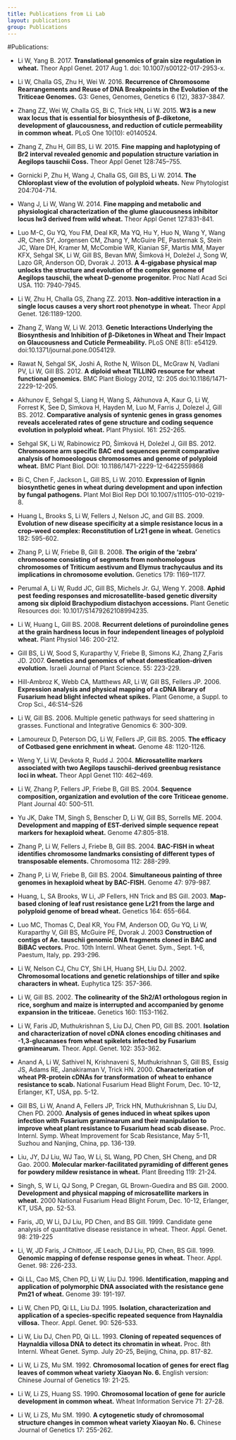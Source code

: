 ```yaml
---
title: Publications from Li Lab
layout: publications
group: Publications
---
```


#Publications:

* Li W, Yang B. 2017. **Translational genomics of grain size regulation in wheat.** Theor Appl Genet. 2017 Aug 1. doi: 10.1007/s00122-017-2953-x.


* Li W, Challa GS, Zhu H, Wei W. 2016. **Recurrence of Chromosome Rearrangements and Reuse of DNA Breakpoints in the Evolution of 
the Triticeae Genomes.** G3: Genes, Genomes, Genetics 6 (12), 3837-3847.


* Zhang ZZ, Wei W, Challa GS, Bi C, Trick HN, Li W. 2015. **W3 is a new wax locus that is
essential for biosynthesis of β-diketone, development of glaucousness, and reduction of
cuticle permeability in common wheat.** PLoS One 10(10): e0140524.


* Zhang Z, Zhu H, Gill BS, Li W. 2015. **Fine mapping and haplotyping of Br2 interval
revealed genomic and population structure variation in Aegilops tauschii Coss.** Theor Appl
Genet 128:745–755.


* Gornicki P, Zhu H, Wang J, Challa GS, Gill BS, Li W. 2014. **The Chloroplast view of the
evolution of polyploid wheats.** New Phytologist 204:704-714.


* Wang J, Li W, Wang W. 2014. **Fine mapping and metabolic and physiological characterization
of the glume glaucousness inhibitor locus Iw3 derived from wild wheat.** Theor Appl Genet
127:831-841.


* Luo M-C, Gu YQ, You FM, Deal KR, Ma YQ, Hu Y, Huo N, Wang Y, Wang JR, Chen SY,
Jorgensen CM, Zhang Y, McGuire PE, Pasternak S, Stein JC, Ware DH, Kramer M,
McCombie WR, Kianian SF, Martis MM, Mayer KFX, Sehgal SK, Li W, Gill BS, Bevan MW,
Šimková H, Doležel J, Song W, Lazo GR, Anderson OD, Dvorak J. 2013. **A 4-gigabase
physical map unlocks the structure and evolution of the complex genome of Aegilops tauschii,
the wheat D-genome progenitor.** Proc Natl Acad Sci USA. 110: 7940-7945.


* Li W, Zhu H, Challa GS, Zhang ZZ. 2013. **Non-additive interaction in a single locus causes a
very short root phenotype in wheat.** Theor Appl Genet. 126:1189-1200.


* Zhang Z, Wang W, Li W. 2013. **Genetic Interactions Underlying the Biosynthesis and
Inhibition of β-Diketones in Wheat and Their Impact on Glaucousness and Cuticle
Permeability.** PLoS ONE 8(1): e54129. doi:10.1371/journal.pone.0054129.


* Rawat N, Sehgal SK, Joshi A, Rothe N, Wilson DL, McGraw N, Vadlani PV, Li W, Gill BS. 2012. **A diploid wheat TILLING resource for wheat functional genomics.** BMC Plant Biology
2012, 12: 205 doi:10.1186/1471-2229-12-205.


* Akhunov E, Sehgal S, Liang H, Wang S, Akhunova A, Kaur G, Li W, Forrest K, See D,
Simkova H, Hayden M, Luo M, Farris J, Dolezel J, Gill BS. 2012. **Comparative analysis of
syntenic genes in grass genomes reveals accelerated rates of gene structure and coding
sequence evolution in polyploid wheat.** Plant Physiol. 161: 252-265.


* Sehgal SK, Li W, Rabinowicz PD, Šimková H, Doležel J, Gill BS. 2012. **Chromosome arm specific
BAC end sequences permit comparative analysis of homoeologous chromosomes and
genome of polyploid wheat.** BMC Plant Biol. DOI: 10.1186/1471-2229-12-6422559868

* Bi C, Chen F, Jackson L, Gill BS, Li W. 2010. **Expression of lignin biosynthetic genes
in wheat during development and upon infection by fungal pathogens.** Plant Mol Biol
Rep DOI 10.1007/s11105-010-0219-8.


* Huang L, Brooks S, Li W, Fellers J, Nelson JC, and Gill BS. 2009. **Evolution of new
disease specificity at a simple resistance locus in a crop–weed complex:
Reconstitution of Lr21 gene in wheat.** Genetics 182: 595-602.


* Zhang P, Li W, Friebe B, Gill B. 2008. **The origin of the ‘zebra’ chromosome
consisting of segments from nonhomologous chromosomes of Triticum aestivum and
Elymus trachycaulus and its implications in chromosome evolution.** Genetics 179:
1169–1177.


* Perumal A, Li W, Rudd JC, Gill BS, Michels Jr. GJ, Weng Y. 2008. **Aphid pest
feeding responses and microsatellite-based genetic diversity among six diploid
Brachypodium distachyon accessions.** Plant Genetic Resources doi:
10.1017/S1479262108994235.


* Li W, Huang L, Gill BS. 2008. **Recurrent deletions of puroindoline genes at the grain
hardness locus in four independent lineages of polyploid wheat.** Plant Physiol 146:
200-212.


* Gill BS, Li W, Sood S, Kuraparthy V, Friebe B, Simons KJ, Zhang Z,Faris JD. 2007.
**Genetics and genomics of wheat domestication-driven evolution.** Israeli Journal of
Plant Science. 55: 223-229.


* Hill-Ambroz K, Webb CA, Matthews AR, Li W, Gill BS, Fellers JP. 2006.
**Expression analysis and physical mapping of a cDNA library of Fusarium head blight
infected wheat spikes.** Plant Genome, a Suppl. to Crop Sci., 46:S14–S26
* Li W, Gill BS. 2006. Multiple genetic pathways for seed shattering in grasses.
Functional and Integrative Genomics 6: 300-309.


* Lamoureux D, Peterson DG, Li W, Fellers JP, Gill BS. 2005. **The efficacy of Cotbased
gene enrichment in wheat.** Genome 48: 1120-1126.


* Weng Y, Li W, Devkota R, Rudd J. 2004. **Microsatellite markers associated with two
Aegilops tauschii-derived greenbug resistance loci in wheat.** Theor Appl Genet 110:
462–469.


* Li W, Zhang P, Fellers JP, Friebe B, Gill BS. 2004. **Sequence composition,
organization and evolution of the core Triticeae genome.** Plant Journal 40: 500-511.


* Yu JK, Dake TM, Singh S, Benscher D, Li W, Gill BS, Sorrells ME. 2004.
**Development and mapping of EST-derived simple sequence repeat markers for
hexaploid wheat.** Genome 47:805-818.


* Zhang P, Li W, Fellers J, Friebe B, Gill BS. 2004. **BAC-FISH in wheat identifies
chromosome landmarks consisting of different types of transposable elements.**
Chromosoma 112: 288-299.


* Zhang P, Li W, Friebe B, Gill BS. 2004. **Simultaneous painting of three genomes in
hexaploid wheat by BAC-FISH.** Genome 47: 979-987.


* Huang, L, SA Brooks, W Li, JP Fellers, HN Trick and BS Gill. 2003. **Map-based
cloning of leaf rust resistance gene Lr21 from the large and polyploid genome of
bread wheat.** Genetics 164: 655-664.

* Luo MC, Thomas C, Deal KR, You FM, Anderson OD, Gu YQ, Li W, Kuraparthy V,
Gill BS, McGuire PE, Dvorak J. 2003 **Construction of contigs of Ae. tauschii
genomic DNA fragments cloned in BAC and BiBAC vectors.** Proc. 10th Internl.
Wheat Genet. Sym., Sept. 1-6, Paestum, Italy, pp. 293-296.


* Li W, Nelson CJ, Chu CY, Shi LH, Huang SH, Liu DJ. 2002. **Chromosomal
locations and genetic relationships of tiller and spike characters in wheat.** Euphytica
125: 357-366.

* Li W, Gill BS. 2002. **The colinearity of the Sh2/A1 orthologous region in rice,
sorghum and maize is interrupted and accompanied by genome expansion in the
triticeae.** Genetics 160: 1153-1162.


* Li W, Faris JD, Muthukrishnan S, Liu DJ, Chen PD, Gill BS. 2001. **Isolation and
characterization of novel cDNA clones encoding chitinases and -1,3-glucanases
from wheat spikelets infected by Fusarium graminearum.** Theor. Appl. Genet. 102:
353-362.


* Anand A, Li W, Sathivel N, Krishnaveni S, Muthukrishnan S, Gill BS, Essig JS,
Adams RE, Janakiraman V, Trick HN. 2000. **Characterization of wheat PR-protein
cDNAs for transformation of wheat to enhance resistance to scab.** National Fusarium
Head Blight Forum, Dec. 10-12, Erlanger, KT, USA, pp. 5-12.


* Gill BS, Li W, Anand A, Fellers JP, Trick HN, Muthukrishnan S, Liu DJ, Chen PD. 2000. **Analysis of genes induced in wheat spikes upon infection with Fusarium
graminearum and their manipulation to improve wheat plant resistance to Fusarium
head scab disease.** Proc. Internl. Symp. Wheat Improvement for Scab Resistance,
May 5-11, Suzhou and Nanjing, China, pp. 136-139.


* Liu, JY, DJ Liu, WJ Tao, W Li, SL Wang, PD Chen, SH Cheng, and DR Gao. 2000.
**Molecular marker-facilitated pyramiding of different genes for powdery mildew
resistance in wheat.** Plant Breeding 119: 21-24.


* Singh, S, W Li, QJ Song, P Cregan, GL Brown-Guedira and BS Gill. 2000.
**Development and physical mapping of microsatellite markers in wheat.** 2000 National
Fusarium Head Blight Forum, Dec. 10-12, Erlanger, KT, USA, pp. 52-53.


* Faris, JD, W Li, DJ Liu, PD Chen, and BS Gill. 1999. Candidate gene analysis of
quantitative disease resistance in wheat. Theor. Appl. Genet. 98: 219-225 
* Li, W, JD Faris, J Chittoor, JE Leach, DJ Liu, PD, Chen, BS Gill. 1999. **Genomic
mapping of defense response genes in wheat.** Theor. Appl. Genet. 98: 226-233.


* Qi LL, Cao MS, Chen PD, Li W, Liu DJ. 1996. **Identification, mapping and
application of polymorphic DNA associated with the resistance gene Pm21 of wheat.**
Genome 39: 191-197.


* Li W, Chen PD, Qi LL, Liu DJ. 1995. **Isolation, characterization and application of a
species-specific repeated sequence from Haynaldia villosa.** Theor. Appl. Genet. 90:
526-533.


* Li W, Liu DJ, Chen PD, Qi LL. 1993. **Cloning of repeated sequences of Haynaldia
villosa DNA to detect its chromatin in wheat.** Proc. 8th Internl. Wheat Genet. Symp.
July 20-25, Beijing, China, pp. 817-82.


* Li W, Li ZS, Mu SM. 1992. **Chromosomal location of genes for erect flag leaves of
common wheat variety Xiaoyan No. 6.** English version: Chinese Journal of Genetics
19: 21-25.


* Li W, Li ZS, Huang SS. 1990. **Chromosomal location of gene for auricle
development in common wheat.** Wheat Information Service 71: 27-28.


* Li W, Li ZS, Mu SM. 1990. **A cytogenetic study of chromosomal structure changes
in common wheat variety Xiaoyan No. 6.** Chinese Journal of Genetics 17: 255-262.